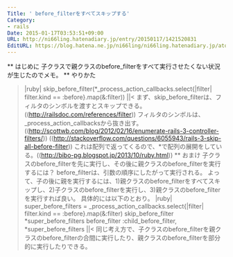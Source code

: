 ```yaml
---
Title: ' before_filterをすべてスキップする'
Category:
- rails
Date: 2015-01-17T03:53:51+09:00
URL: http://ni66ling.hatenadiary.jp/entry/20150117/1421520831
EditURL: https://blog.hatena.ne.jp/ni66ling/ni66ling.hatenadiary.jp/atom/entry/8454420450083715826
---
```


** はじめに
子クラスで親クラスのbefore_filterをすべて実行させたくない状況が生じたのでメモ。
** やりかた
>|ruby|
skip_before_filter(*_process_action_callbacks.select{|filter| filter.kind == :before}.map(&:filter))
||<
まず、skip_before_filterは、フィルタのシンボルを渡すとスキップできる。((http://railsdoc.com/references/filter))
フィルタのシンボルは、_process_action_callbacksから抜き出す。((http://scottwb.com/blog/2012/02/16/enumerate-rails-3-controller-filters/)) ((http://stackoverflow.com/questions/6055943/rails-3-skip-all-before-filter))
これは配列で返ってくるので、*で配列の展開をしている。((http://bibo-pg.blogspot.jp/2013/10/ruby.html))
** おまけ
子クラスのbefore_filterを先に実行し、その後に親クラスのbefore_filterを実行するには？
before_filterは、引数の順序にしたがって実行される。
よって、子の後に親を実行するには、1)親クラスのbefore_filterをすべてスキップし、2)子クラスのbefore_filterを実行し、3)親クラスのbefore_filterを実行すれば良い。
具体的には以下のとおり。
>|ruby|
super_before_filters = _process_action_callbacks.select{|filter| filter.kind == :before}.map(&:filter)
skip_before_filter *super_before_filters
before_filter :child_before_filter, *super_before_filters
||<
同じ考え方で、子クラスのbefore_filterを親クラスのbefore_filterの合間に実行したり、親クラスのbefore_filterを部分的に実行したりできる。
